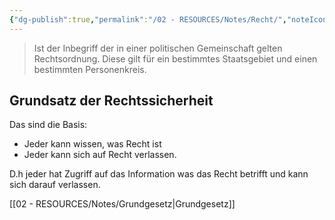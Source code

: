 ```yaml
---
{"dg-publish":true,"permalink":"/02 - RESOURCES/Notes/Recht/","noteIcon":"","updated":"2025-02-25T08:43:30.000+01:00"}
---
```


>Ist der Inbegriff der in einer politischen Gemeinschaft gelten Rechtsordnung.
>Diese gilt für ein bestimmtes Staatsgebiet und einen bestimmten Personenkreis.

## Grundsatz der Rechtssicherheit
Das sind die Basis:
- Jeder kann wissen, was Recht ist
- Jeder kann sich auf Recht verlassen.

D.h jeder hat Zugriff auf das Information was das Recht betrifft und kann sich darauf verlassen.

[[02 - RESOURCES/Notes/Grundgesetz\|Grundgesetz]]
